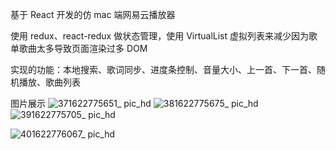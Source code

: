 基于 React 开发的仿 mac 端网易云播放器

使用 redux、react-redux 做状态管理，使用 VirtualList 虚拟列表来减少因为歌单歌曲太多导致页面渲染过多 DOM

实现的功能：本地搜索、歌词同步、进度条控制、音量大小、上一首、下一首、随机播放、歌曲列表

图片展示
![371622775651_ pic_hd](https://user-images.githubusercontent.com/74642930/120740135-334bce80-c525-11eb-841f-25ace2f02dff.jpg)
![381622775675_ pic_hd](https://user-images.githubusercontent.com/74642930/120740152-3b0b7300-c525-11eb-8fc3-da29cc7c5dff.jpg)
![391622775705_ pic_hd](https://user-images.githubusercontent.com/74642930/120740162-4199ea80-c525-11eb-9be2-b535ff5c1dbe.jpg)

![401622776067_ pic_hd](https://user-images.githubusercontent.com/74642930/120740165-4363ae00-c525-11eb-870b-00a4f07f1451.jpg)
